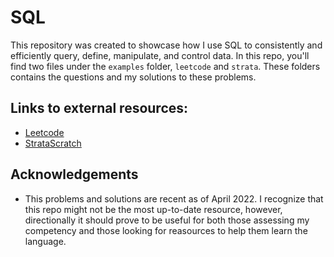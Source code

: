 
# SQL

This repository was created to showcase how I use SQL to consistently and efficiently query, define, manipulate, and control data. In this repo, you'll find two files under the ```examples``` folder, ```leetcode``` and ```strata```. These folders contains the questions and my solutions to these problems.


## Links to external resources:

- [Leetcode](https://leetcode.com/problemset/database/)
- [StrataScratch](https://platform.stratascratch.com/coding?questionType=2&company=&topic=&curated_filter=&is_correct_solution=&is_bookmarked=&is_freemium=&in_depth_solution=&difficulty=&code_type=1&python=&filters=&page=1&page_size=100)

## Acknowledgements

- This problems and solutions are recent as of April 2022. I recognize that this repo might not be the most up-to-date resource, however, directionally it should prove to be useful for both those assessing my competency and those looking for reasources to help them learn the language.




